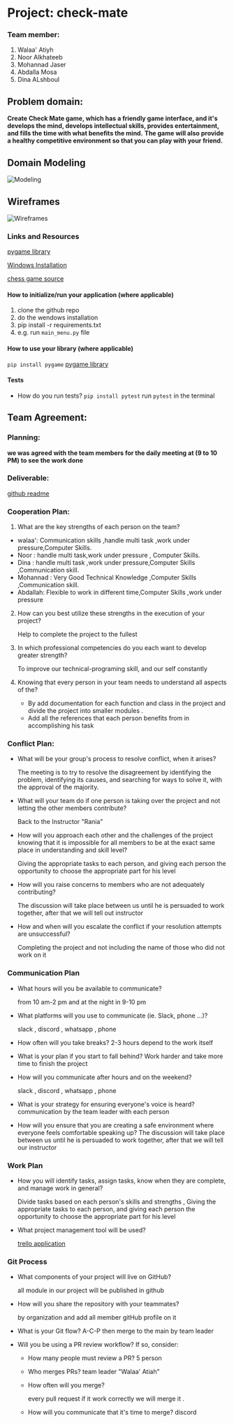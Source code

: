 
# Project: check-mate

### Team member: 
1. Walaa' Atiyh 
2. Noor Alkhateeb
3. Mohannad Jaser
4. Abdalla Mosa
5. Dina ALshboul

## Problem domain:
  **Create Check Mate game, which has a friendly game interface, and it's develops the mind, develops intellectual skills, provides entertainment, and fills the time with what benefits the mind.**
  **The game will also provide a healthy competitive environment so that you can play with your friend.**

## Domain Modeling
![Modeling](./img/UML.PNG)

## Wireframes 
![Wireframes ](./img/wireframe.png)



### Links and Resources
[pygame library](https://www.geeksforgeeks.org/pygame-tutorial/)

[Windows Installation](https://long-knight-f42.notion.site/Windows-Installation-4c49336378d74d068c1642aa2346fc35)

[chess game source](https://ehmatthes.github.io/pcc_2e/beyond_pcc/pygame_sprite_sheets/)


#### How to initialize/run your application (where applicable)
 1. clone the github repo
 2. do the wendows installation 
 3. pip install -r requirements.txt
 4. e.g.  run `main_menu.py` file 

#### How to use your library (where applicable)
   `pip install pygame`
   [pygame library](https://www.geeksforgeeks.org/pygame-tutorial/)

#### Tests

- How do you run tests?
 `pip install pytest` 
  run `pytest` in the terminal 


## Team Agreement:

### Planning:
**we was agreed with the team members for the daily meeting at (9 to 10 PM) to see the work done**
### Deliverable:
[github readme ](https://github.com/Chess-Game-ASAC/check-mate)
### Cooperation Plan:
1. What are the key strengths of each person on the team?

 - walaa':  Communication skills ,handle multi task ,work under pressure,Computer Skills.
 - Noor : handle multi task,work under pressure , Computer Skills.
 - Dina : handle multi task ,work under pressure,Computer Skills ,Communication skill.
 - Mohannad : Very Good Technical Knowledge ,Computer Skills ,Communication skill.
 - Abdallah: 	Flexible to work in different time,Computer Skills ,work under pressure
 
2. How can you best utilize these strengths in the execution of your project?

     Help to complete the project to the fullest
3. In which professional competencies do you each want to develop greater strength?

    To improve our technical-programing skill, and our self constantly

4. Knowing that every person in your team needs to understand all aspects of the?

      - By add documentation for each function and class in the project and divide the project into smaller modules .
      - Add all the references that each person benefits from in accomplishing his task

### Conflict Plan:

- What will be your group's process to resolve conflict, when it arises?

  The meeting is to try to resolve the disagreement by identifying the problem, identifying its causes, and searching for ways to solve it, with the approval of the majority.
  
- What will your team do if one person is taking over the project and not letting the other members contribute?

   Back to the Instructor "Rania"
- How will you approach each other and the challenges of the project knowing that it is impossible for all members to be at the exact same place in understanding and skill level?

    Giving the appropriate tasks to each person, and giving each person the opportunity to choose the appropriate part for his level 
- How will you raise concerns to members who are not adequately contributing?

   The discussion will take place between us until he is persuaded to work together, after that we will tell out instructor 
- How and when will you escalate the conflict if your resolution attempts are unsuccessful?

    Completing the project and not including the name of those who did not work on it

### Communication Plan
- What hours will you be available to communicate?

   from 10 am-2 pm and at the night in 9-10 pm 
   
- What platforms will you use to communicate (ie. Slack, phone ...)?

  slack , discord , whatsapp , phone 
- How often will you take breaks?
    2-3 hours depend to the work itself
- What is your plan if you start to fall behind?
    Work harder and take more time to finish the project
- How will you communicate after hours and on the weekend?

    slack , discord , whatsapp , phone 
- What is your strategy for ensuring everyone's voice is heard?
    communication by the team leader with each person
- How will you ensure that you are creating a safe environment where everyone feels comfortable speaking up?
     The discussion will take place between us until he is persuaded to work together, after that we will tell our instructor
     
 ### Work Plan 
- How you will identify tasks, assign tasks, know when they are complete, and manage work in general?

   Divide tasks based on each person's skills and strengths , Giving the appropriate tasks to each person, and giving each person the opportunity to choose the appropriate part for his level 
- What project management tool will be used?

   [trello application](https://trello.com/b/I3L83p1j/check-mate-project)


### Git Process

- What components of your project will live on GitHub?

   all module in our project will be published in github
- How will you share the repository with your teammates?

    by organization and add all member gitHub profile on it
- What is your Git flow?
   A-C-P then merge to the main by team leader 
- Will you be using a PR review workflow? If so, consider:
  - How many people must review a PR? 5 person
  - Who merges PRs? team leader "Walaa' Atiah"
  - How often will you merge?
  
     every pull request  if it work correctly we will merge it .
  - How will you communicate that it's time to merge?
     discord 

